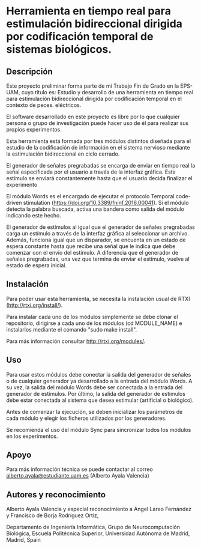 # Herramienta en tiempo real para estimulación bidireccional dirigida por codificación temporal de sistemas biológicos.

## Descripción

Este proyecto preliminar forma parte de mi Trabajo Fin de Grado en la EPS-UAM, cuyo título es:  Estudio y desarrollo de una herramienta en tiempo real para estimulación bidireccional dirigida por codificación temporal en el contexto de peces. eléctricos.

El software desarrollado en este proyecto es libre por lo que cualquier persona o grupo de investigación puede hacer uso de él para realizar sus propios experimentos.

Esta herramienta está formada por tres módulos distintos diseñada para el estudio de la codificación de información en el
sistema nervioso mediante la estimulación bidireccional en ciclo cerrado.

El generador de señales pregrabadas se encarga de enviar en tiempo real la señal especificada por el usuario a través de la interfaz gráfica. Este estímulo se enviará constantemente hasta que el usuario decida finalizar el experimento

El módulo Words es el encargado de ejecutar el protocolo Temporal code-driven stimulation (https://doi.org/10.3389/fninf.2016.00041). Si el módulo detecta la palabra buscada, activa una bandera como salida del módulo indicando este hecho.

El generador de estímulos al igual que el generador de señales pregrabadas carga un estímulo a través de la interfaz gráfica al seleccionar un archivo. Además, funciona igual que un disparador, se encuenta en un estado de espera constante hasta que recibe una señal que le indica que debe comenzar con el envío del estímulo. A diferencia que el generador de señales pregrabadas, una vez que termina de enviar el estímulo, vuelve al estado de espera inicial.

## Instalación

Para poder usar esta herramienta, se necesita la instalación usual de RTXI (http://rtxi.org/install/).

Para instalar cada uno de los módulos simplemente se debe clonar el repositorio, dirigirse a cada uno de los módulos (cd MODULE_NAME) e instalarlos mediante el comando "sudo make install".

Para más información consultar http://rtxi.org/modules/.

## Uso

Para usar estos módulos debe conectar la salida del generador de señales o de cualquier generador ya desarrollado a la entrada del módulo Words. A su vez, la salida del módulo Words debe ser conectada a la entrada del generador de estímulos. Por último, la salida del generador de estímulos debe estar conectada al sistema que desea estimular (artificial o biológico).

Antes de comenzar la ejecución, se deben inicializar los parámetros de cada módulo y elegir los ficheros utilizados por los generadores.

Se recomienda el uso del módulo Sync para sincronizar todos los módulos en los experimentos.

## Apoyo

Para más información técnica se puede contactar al correo alberto.ayala@estudiante.uam.es (Alberto Ayala Valencia)

## Autores y reconocimiento

Alberto Ayala Valencia y especial reconocimiento a Ángel Lareo Fernández y Francisco de Borja Rodríguez Ortiz,



Departamento de Ingeniería Informática, Grupo de Neurocomputación Biológica, Escuela Politécnica Superior, Universidad Autónoma de Madrid, Madrid, Spain
